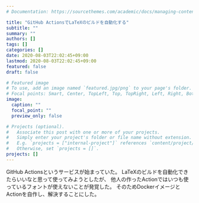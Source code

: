 ```yaml
---
# Documentation: https://sourcethemes.com/academic/docs/managing-content/

title: "GitHub ActionsでLaTeXのビルドを自動化する"
subtitle: ""
summary: ""
authors: []
tags: []
categories: []
date: 2020-08-03T22:02:45+09:00
lastmod: 2020-08-03T22:02:45+09:00
featured: false
draft: false

# Featured image
# To use, add an image named `featured.jpg/png` to your page's folder.
# Focal points: Smart, Center, TopLeft, Top, TopRight, Left, Right, BottomLeft, Bottom, BottomRight.
image:
  caption: ""
  focal_point: ""
  preview_only: false

# Projects (optional).
#   Associate this post with one or more of your projects.
#   Simply enter your project's folder or file name without extension.
#   E.g. `projects = ["internal-project"]` references `content/project/deep-learning/index.md`.
#   Otherwise, set `projects = []`.
projects: []
---
```


GitHub Actionsというサービスが始まっていた。
LaTeXのビルドを自動化できたらいいなと思って使ってみようとしたが、
他人の作ったActionではいつも使っているフォントが使えないことが発覚した。
そのためDockerイメージとActionを自作し、解決することにした。

